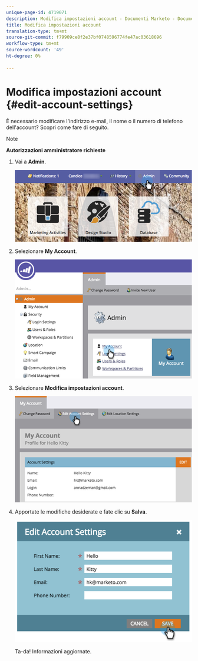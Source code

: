 ```yaml
---
unique-page-id: 4719071
description: Modifica impostazioni account - Documenti Marketo - Documentazione prodotto
title: Modifica impostazioni account
translation-type: tm+mt
source-git-commit: f79909ce8f2e37bf0748596774fe47ac03618696
workflow-type: tm+mt
source-wordcount: '49'
ht-degree: 0%

---
```



# Modifica impostazioni account {#edit-account-settings}

È necessario modificare l&#39;indirizzo e-mail, il nome o il numero di telefono dell&#39;account? Scopri come fare di seguito.

>[!NOTE]
>
>**Autorizzazioni amministratore richieste**

1. Vai a **Admin**.

   ![](assets/adminhand.png)

1. Selezionare **My Account**.

   ![](assets/image2015-6-23-15-3a16-3a52.png)

1. Selezionare **Modifica impostazioni account**.

   ![](assets/image2015-6-23-15-3a21-3a41.png)

1. Apportate le modifiche desiderate e fate clic su **Salva**.

   ![](assets/image2015-6-23-15-3a20-3a16.png)

   Ta-da! Informazioni aggiornate.
